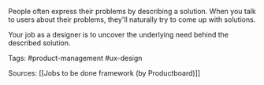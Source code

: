 People often express their problems by describing a solution.
When you talk to users about their problems, they'll naturally try to come up with solutions.

Your job as a designer is to uncover the underlying need behind the described solution.

Tags:
#product-management #ux-design

Sources:
[[Jobs to be done framework (by Productboard)]]